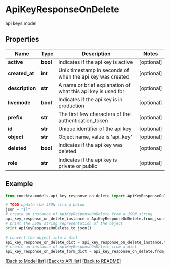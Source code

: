 # ApiKeyResponseOnDelete

api keys model

## Properties
Name | Type | Description | Notes
------------ | ------------- | ------------- | -------------
**active** | **bool** | Indicates if the api key is active | [optional] 
**created_at** | **int** | Unix timestamp in seconds of when the api key was created | [optional] 
**description** | **str** | A name or brief explanation of what this api key is used for | [optional] 
**livemode** | **bool** | Indicates if the api key is in production | [optional] 
**prefix** | **str** | The first few characters of the authentication_token | [optional] 
**id** | **str** | Unique identifier of the api key | [optional] 
**object** | **str** | Object name, value is &#39;api_key&#39; | [optional] 
**deleted** | **bool** | Indicates if the api key was deleted | [optional] 
**role** | **str** | Indicates if the api key is private or public | [optional] 

## Example

```python
from conekta.models.api_key_response_on_delete import ApiKeyResponseOnDelete

# TODO update the JSON string below
json = "{}"
# create an instance of ApiKeyResponseOnDelete from a JSON string
api_key_response_on_delete_instance = ApiKeyResponseOnDelete.from_json(json)
# print the JSON string representation of the object
print ApiKeyResponseOnDelete.to_json()

# convert the object into a dict
api_key_response_on_delete_dict = api_key_response_on_delete_instance.to_dict()
# create an instance of ApiKeyResponseOnDelete from a dict
api_key_response_on_delete_form_dict = api_key_response_on_delete.from_dict(api_key_response_on_delete_dict)
```
[[Back to Model list]](../README.md#documentation-for-models) [[Back to API list]](../README.md#documentation-for-api-endpoints) [[Back to README]](../README.md)


